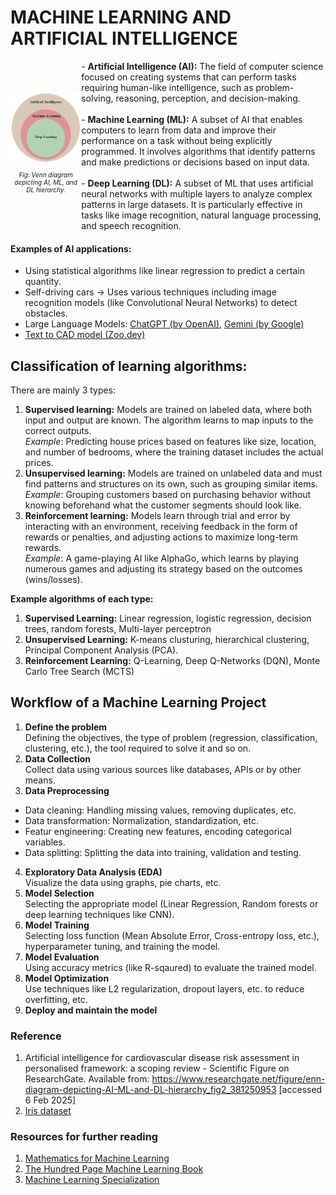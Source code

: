 # MACHINE LEARNING AND ARTIFICIAL INTELLIGENCE

<div style="display: flex; align-items: center;">
    <div style="text-align: center;">
        <img src="./diagrams/enn-diagram-depicting-AI-ML-and-DL-hierarchy.png" alt="AI Venn Diagram" width="500">
        <p style="font-size: 10px;"><em>Fig: Venn diagram depicting AI, ML, and DL hierarchy.</em></p>
    </div>
    <div>
        - <strong>Artificial Intelligence (AI):</strong> The field of computer science focused on creating systems that can perform tasks requiring human-like intelligence, such as problem-solving, reasoning, perception, and decision-making.
        <br><br>
        - <strong>Machine Learning (ML):</strong> A subset of AI that enables computers to learn from data and improve their performance on a task without being explicitly programmed. It involves algorithms that identify patterns and make predictions or decisions based on input data.  
        <br><br>
        - <strong>Deep Learning (DL):</strong> A subset of ML that uses artificial neural networks with multiple layers to analyze complex patterns in large datasets. It is particularly effective in tasks like image recognition, natural language processing, and speech recognition.
    </div>
</div>

#### Examples of AI applications:
- Using statistical algorithms like linear regression to predict a certain quantity.
- Self-driving cars -> Uses various techniques including image recognition models (like Convolutional Neural Networks) to detect obstacles.
- Large Language Models: <a href="https://chatgpt.com">ChatGPT (by OpenAI)</a>, <a href="https://gemini.google.com">Gemini (by Google)</a>
- <a href="https://zoo.dev/text-to-cad">Text to CAD model (Zoo.dev)</a>

## Classification of learning algorithms:
There are mainly 3 types: <br>
1. **Supervised learning:** Models are trained on labeled data, where both input and output are known. The algorithm learns to map inputs to the correct outputs. <br>
*Example*: Predicting house prices based on features like size, location, and number of bedrooms, where the training dataset includes the actual prices.
2. **Unsupervised learning:** Models are trained on unlabeled data and must find patterns and structures on its own, such as grouping similar items. <br>
*Example*: Grouping customers based on purchasing behavior without knowing beforehand what the customer segments should look like.
3. **Reinforcement learning:** Models learn through trial and error by interacting with an environment, receiving feedback in the form of rewards or penalties, and adjusting actions to maximize long-term rewards. <br>
*Example*: A game-playing AI like AlphaGo, which learns by playing numerous games and adjusting its strategy based on the outcomes (wins/losses).

**Example algorithms of each type:** <br>
1. **Supervised Learning:** Linear regression, logistic regression, decision trees, random forests, Multi-layer perceptron
2. **Unsupervised Learning:** K-means clusturing, hierarchical clustering, Principal Component Analysis (PCA).
3. **Reinforcement Learning:** Q-Learning, Deep Q-Networks (DQN), Monte Carlo Tree Search (MCTS)

## Workflow of a Machine Learning Project
1. **Define the problem** <br>
Defining the objectives, the type of problem (regression, classification, clustering, etc.), the tool required to solve it and so on.
2. **Data Collection** <br>
Collect data using various sources like databases, APIs or by other means.
3. **Data Preprocessing** <br>
- Data cleaning: Handling missing values, removing duplicates, etc.
- Data transformation: Normalization, standardization, etc.
- Featur engineering: Creating new features, encoding categorical variables.
- Data splitting: Splitting the data into training, validation and testing.
4. **Exploratory Data Analysis (EDA)** <br>
Visualize the data using graphs, pie charts, etc.
5. **Model Selection** <br>
Selecting the appropriate model (Linear Regression, Random forests or deep learning techniques like CNN).
6. **Model Training** <br>
Selecting loss function (Mean Absolute Error, Cross-entropy loss, etc.), hyperparameter tuning, and training the model.
7. **Model Evaluation** <br>
Using accuracy metrics (like R-sqaured) to evaluate the trained model.
8. **Model Optimization** <br>
Use techniques like L2 regularization, dropout layers, etc. to reduce overfitting, etc.
9. **Deploy and maintain the model** <br>

### Reference
1. Artificial intelligence for cardiovascular disease risk assessment in personalised framework: a scoping review - Scientific Figure on ResearchGate. Available from: https://www.researchgate.net/figure/enn-diagram-depicting-AI-ML-and-DL-hierarchy_fig2_381250953 [accessed 6 Feb 2025]
2. <a href="https://www.kaggle.com/datasets/himanshunakrani/iris-dataset">Iris dataset</a>

### Resources for further reading
1. <a href="https://mml-book.github.io/book/mml-book.pdf">Mathematics for Machine Learning</a>
2. <a href="https://themlbook.com/">The Hundred Page Machine Learning Book</a>
3. <a href="https://www.coursera.org/specializations/machine-learning-introduction">Machine Learning Specialization</a>